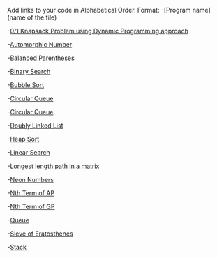 Add links to your code in Alphabetical Order.
Format: -[Program name](name of the file)

-[0/1 Knapsack Problem using Dynamic Programming approach](Knapsack_DP.py)

-[Automorphic Number](automorphic.py)

-[Balanced Parentheses](balanced_parentheses.py)

-[Binary Search](Binary_Search.py)

-[Bubble Sort](Bubble_Sort.py)

-[Circular Queue](CircularQueue.py)

-[Circular Queue](CircularQueue.py)

-[Doubly Linked List](Doubly_Linked_List.py)

-[Heap Sort](Heap_sort.py)

-[Linear Search](Linear_Search.py)

-[Longest length path in a matrix](LongestPath_Matrix.py)

-[Neon Numbers](neon_numbers.py)

-[Nth Term of AP](nth_term_of_ap.py)

-[Nth Term of GP](nth_term_of_gp.py)

-[Queue](Queue.py)

-[Sieve of Eratosthenes](Sieve_of_Eratosthenes.py)

-[Stack](stack.py)
